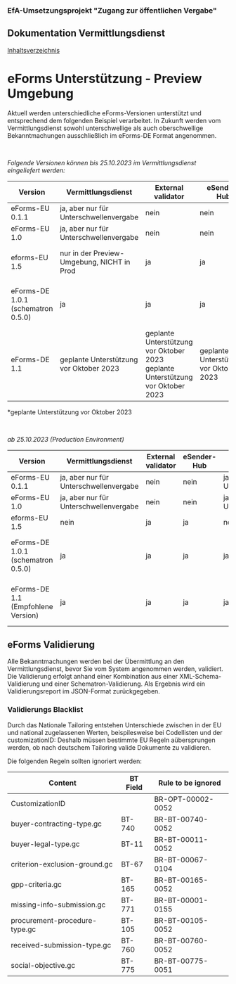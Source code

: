 ### EfA-Umsetzungsprojekt "Zugang zur öffentlichen Vergabe"
## Dokumentation Vermittlungsdienst
[Inhaltsverzeichnis](/documentation/documentation.md)
<br>

# eForms Unterstützung - Preview Umgebung
Aktuell werden unterschiedliche eForms-Versionen unterstützt und entsprechend dem folgenden Beispiel verarbeitet. In Zukunft werden vom Vermittlungsdienst sowohl unterschwellige als auch oberschwellige Bekanntmachungen ausschließlich im eForms-DE Format angenommen.

<br>

*Folgende Versionen können bis 25.10.2023 im Vermittlungsdienst eingeliefert werden:*

| Version  | Vermittlungsdienst | External validator |  eSender-Hub   | BKMS  | TED  |
| ------- | -------- | ---------------------- |  --------- | ----- | ---- |
| eForms-EU 0.1.1 | ja, aber nur für Unterschwellenvergabe | nein  | nein  | ja, aber nur für Unterschwellenvergabe | nein    |
| eForms-EU 1.0   | ja, aber nur für Unterschwellenvergabe | nein |  nein  | ja, aber nur für Unterschwellenvergabe | nein    |
| eforms-EU 1.5   | nur in der Preview-Umgebung, NICHT in Prod  | ja  | ja | nein  | ja, vorraussichtlich bis Januar 2024  |
| eForms-DE 1.0.1 (schematron 0.5.0) | ja  | ja | ja | ja | ja, nach Umwandlung im eSender in eForms-EU 1.5.1  |
| eForms-DE 1.1  | geplante Unterstützung vor Oktober 2023 | geplante Unterstützung vor Oktober 2023  geplante Unterstützung vor Oktober 2023 | geplante Unterstützung vor Oktober 2023 | geplante Unterstützung vor Oktober 2023 | ja, nach Umwandlung im eSender in eForms-EU 1.7.0

*geplante Unterstützung vor Oktober 2023

<br>

*ab 25.10.2023 (Production Environment)*

| Version | Vermittlungsdienst | External validator |  eSender-Hub    | BKMS      | TED       |
| ------- | -------- | ---------------------- |  --------- | ----- | ---- |
| eForms-EU 0.1.1 | ja, aber nur für Unterschwellenvergabe | nein|  nein       | ja, aber nur für Unterschwellenvergabe | nein    |
| eForms-EU 1.0                         | ja, aber nur für Unterschwellenvergabe | nein                 |  nein        | ja, aber nur für Unterschwellenvergabe | nein    |
| eforms-EU 1.5                         | nein                          | ja                | ja                |  nein        | ja          |
| eForms-DE 1.0.1 (schematron 0.5.0)    | ja                            | ja                | ja                |  ja       | ja, nach Umwandlung im eSender in eForms-EU 1.5.1 |
| eForms-DE 1.1 (Empfohlene Version)   | ja                            | ja                | ja                |  ja  | ja, nach Umwandlung im eSender in eForms-EU 1.7.0 |


## eForms Validierung
Alle Bekanntmachungen werden bei der Übermittlung an den Vermittlungsdienst, bevor Sie vom System angenommen werden, validiert. Die Validierung erfolgt anhand einer Kombination aus einer XML-Schema-Validierung und einer Schematron-Validierung. Als Ergebnis wird ein Validierungsreport im JSON-Format zurückgegeben.

### Validierungs Blacklist

Durch das Nationale Tailoring entstehen Unterschiede zwischen in der EU und national zugelassenen Werten, beispilesweise bei Codellisten und der customizationID: Deshalb müssen bestimmte EU Regeln aübersprungen werden, ob nach deutschem Tailoring valide Dokumente zu validieren. 

Die folgenden Regeln sollten ignoriert werden:

| Content                       | BT Field | Rule to be ignored |
| ----------------------------- | -------- | ------------------ |
| CustomizationID               |          | BR-OPT-00002-0052  |
| buyer-contracting-type.gc     | BT-740   | BR-BT-00740-0052   |
| buyer-legal-type.gc           | BT-11    | BR-BT-00011-0052   |
| criterion-exclusion-ground.gc | BT-67    | BR-BT-00067-0104   |
| gpp-criteria.gc               | BT-165   | BR-BT-00165-0052   |
| missing-info-submission.gc    | BT-771   | BR-BT-00001-0155   |
| procurement-procedure-type.gc | BT-105   | BR-BT-00105-0052   |
| received-submission-type.gc   | BT-760   | BR-BT-00760-0052   |
| social-objective.gc           | BT-775   | BR-BT-00775-0051   |




